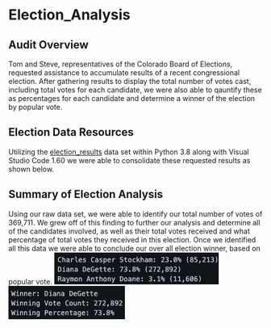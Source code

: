 # Election_Analysis

## Audit Overview
Tom and Steve, representatives of the Colorado Board of Elections, requested assistance to accumulate results of a recent congressional election. After gathering results to display the total number of votes cast, including total votes for each candidate, we were also able to qauntify these as percentages for each candidate and determine a winner of the election by popular vote. 

## Election Data Resources
Utilizing the [election_results](https://github.com/KEGANCP/Election_Analysis/blob/main/Resources/election_results.csv) data set within Python 3.8 along with Visual Studio Code 1.60 we were able to consolidate these requested results as shown below.

## Summary of Election Analysis
Using our raw data set, we were able to identify our total number of votes of 369,711. We grew off of this finding to further our analysis and determine all of the candidates involved, as well as their total votes received and what percentage of total votes they received in this election. Once we identified all this data we were able to conclude our over all election winner, based on popular vote.
![This is an image](https://github.com/KEGANCP/Election_Analysis/blob/main/Resources/candidate_results.png)
![This is an image](https://github.com/KEGANCP/Election_Analysis/blob/main/Resources/election_winner.png)
